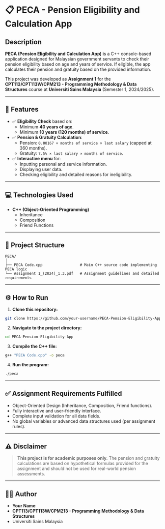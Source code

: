 
# 📋 PECA - Pension Eligibility and Calculation App

## Description
**PECA (Pension Eligibility and Calculation App)** is a C++ console-based application designed for Malaysian government servants to check their pension eligibility based on age and years of service. If eligible, the app calculates their pension and gratuity based on the provided information.

This project was developed as **Assignment 1** for the **CPT113/CPT113W/CPM213 - Programming Methodology & Data Structures** course at **Universiti Sains Malaysia** (Semester 1, 2024/2025).

---

## 🌟 Features
- ✅ **Eligibility Check** based on:
  - Minimum **40 years of age**.
  - Minimum **10 years (120 months) of service**.
- ✅ **Pension & Gratuity Calculation**:
  - Pension: `0.00167 × months of service × last salary` (capped at 360 months).
  - Gratuity: `7.5% × last salary × months of service`.
- ✅ **Interactive menu** for:
  - Inputting personal and service information.
  - Displaying user data.
  - Checking eligibility and detailed reasons for ineligibility.

---

## 💻 Technologies Used
- **C++ (Object-Oriented Programming)**
  - Inheritance
  - Composition
  - Friend Functions

---

## 📂 Project Structure
```
PECA/
│
├── PECA Code.cpp                 # Main C++ source code implementing PECA logic
└── Assignment 1_(2024)_1.3.pdf   # Assignment guidelines and detailed requirements
```

---

## ⚙️ How to Run

1. **Clone this repository:**
```bash
git clone https://github.com/your-username/PECA-Pension-Eligibility-App.git
```

2. **Navigate to the project directory:**
```bash
cd PECA-Pension-Eligibility-App
```

3. **Compile the C++ file:**
```bash
g++ "PECA Code.cpp" -o peca
```

4. **Run the program:**
```bash
./peca
```

---

## ✅ Assignment Requirements Fulfilled
- Object-Oriented Design (Inheritance, Composition, Friend functions).
- Fully interactive and user-friendly interface.
- Complete input validation for all data fields.
- No global variables or advanced data structures used (per assignment rules).

---

## ⚠️ Disclaimer
> **This project is for academic purposes only.** The pension and gratuity calculations are based on hypothetical formulas provided for the assignment and should not be used for real-world pension assessments.

---

## 👩‍💻 Author
- **Your Name**
- **CPT113/CPT113W/CPM213 - Programming Methodology & Data Structures**
- Universiti Sains Malaysia
